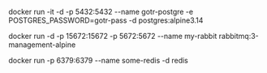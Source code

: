 docker run -it -d -p 5432:5432 --name gotr-postgre -e POSTGRES_PASSWORD=gotr-pass -d postgres:alpine3.14

docker run -d -p 15672:15672 -p 5672:5672 --name my-rabbit rabbitmq:3-management-alpine

docker run -p 6379:6379 --name some-redis -d redis